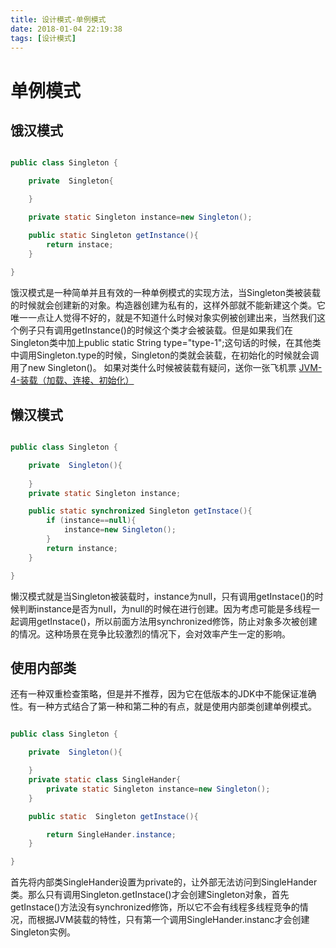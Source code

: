```yaml
---
title: 设计模式-单例模式
date: 2018-01-04 22:19:38
tags: [设计模式]
---
```


# 单例模式

## 饿汉模式

``` java

public class Singleton {

    private  Singleton{

    }

    private static Singleton instance=new Singleton();

    public static Singleton getInstance(){
        return instace;
    }
    
}

```

饿汉模式是一种简单并且有效的一种单例模式的实现方法，当Singleton类被装载的时候就会创建新的对象。构造器创建为私有的，这样外部就不能新建这个类。它唯一一点让人觉得不好的，就是不知道什么时候对象实例被创建出来，当然我们这个例子只有调用getInstance()的时候这个类才会被装载。但是如果我们在Singleton类中加上public static String type="type-1";这句话的时候，在其他类中调用Singleton.type的时候，Singleton的类就会装载，在初始化的时候就会调用了new Singleton()。
如果对类什么时候被装载有疑问，送你一张飞机票 [JVM-4-装载（加载、连接、初始化）](http://guojian.fun/2017/12/12/JVM-4-%E8%A3%85%E8%BD%BD%EF%BC%88%E5%8A%A0%E8%BD%BD%E3%80%81%E8%BF%9E%E6%8E%A5%E3%80%81%E5%88%9D%E5%A7%8B%E5%8C%96%EF%BC%89/)

## 懒汉模式

``` java

public class Singleton {

    private  Singleton(){
       
    }
    private static Singleton instance;

    public static synchronized Singleton getInstace(){
        if (instance==null){
            instance=new Singleton();
        }
        return instance;
    }

}

```

懒汉模式就是当Singleton被装载时，instance为null，只有调用getInstace()的时候判断instance是否为null，为null的时候在进行创建。因为考虑可能是多线程一起调用getInstace()，所以前面方法用synchronized修饰，防止对象多次被创建的情况。这种场景在竞争比较激烈的情况下，会对效率产生一定的影响。

## 使用内部类

还有一种双重检查策略，但是并不推荐，因为它在低版本的JDK中不能保证准确性。有一种方式结合了第一种和第二种的有点，就是使用内部类创建单例模式。

``` java

public class Singleton {

    private  Singleton(){

    }
    private static class SingleHander{
        private static Singleton instance=new Singleton();
    }

    public static  Singleton getInstace(){

        return SingleHander.instance;
    }

}

```
首先将内部类SingleHander设置为private的，让外部无法访问到SingleHander类。那么只有调用Singleton.getInstace()才会创建Singleton对象，首先getInstace()方法没有synchronized修饰，所以它不会有线程多线程竞争的情况，而根据JVM装载的特性，只有第一个调用SingleHander.instanc才会创建Singleton实例。




